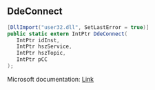 ## DdeConnect

```csharp
[DllImport("user32.dll", SetLastError = true)]
public static extern IntPtr DdeConnect(
   IntPtr idInst,
   IntPtr hszService,
   IntPtr hszTopic,
   IntPtr pCC
);
```

Microsoft documentation: [Link](https://learn.microsoft.com/en-us/windows/win32/api/ddeml/nf-ddeml-ddeconnect)
